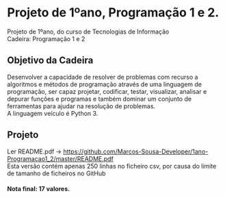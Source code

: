 
# Projeto de 1ºano, Programação 1 e 2.
Projeto de 1ºano, do curso de Tecnologias de Informação <br>
Cadeira: Programação 1 e 2 

## Objetivo da Cadeira
Desenvolver a capacidade de resolver de problemas com recurso a algoritmos e métodos de programação através de uma linguagem de programação, ser capaz projetar, codificar, testar, visualizar, analisar e depurar funções e programas e também dominar um conjunto de ferramentas para ajudar na resolução de problemas. <br>
A linguagem veículo é Python 3.

## Projeto
Ler README.pdf -> https://github.com/Marcos-Sousa-Developer/1ano-Programacao1_2/master/README.pdf <br>
Esta versão contém apenas 250 linhas no ficheiro csv, por causa do limite de tamanho de ficheiros no GitHub <br>

#### Nota final: 17 valores.
